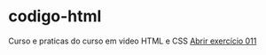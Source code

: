 # codigo-html
 Curso e praticas do curso em video HTML e CSS
<a href="https://enzodante.github.io/codigo-html/aulas-exercicios/ex011/">Abrir exercício 011</a>
